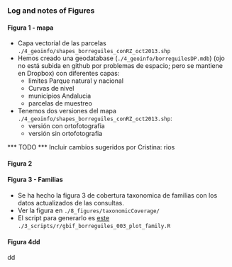 ### Log and notes of Figures
#### Figura 1 - mapa 
* Capa vectorial de las parcelas `./4_geoinfo/shapes_borreguiles_conRZ_oct2013.shp`
* Hemos creado una geodatabase (`./4_geoinfo/borreguilesDP.mdb`) (ojo no está subida en github por problemas de espacio; pero se mantiene en Dropbox) con diferentes capas: 
	* limites Parque natural y nacional
	* Curvas de nivel 
	* municipios Andalucia 
	* parcelas de muestreo 
* Tenemos dos versiones del mapa `./4_geoinfo/shapes_borreguiles_conRZ_oct2013.shp`:
	* versión con ortofotografia
	* versión sin ortofotografia 

*** TODO *** Incluir cambios sugeridos por Cristina: rios

#### Figura 2 


#### Figura 3 - Familias 
* Se ha hecho la figura 3 de cobertura taxonomica de familias con los datos actualizados de las consultas. 
* Ver la figura en `./8_figures/taxonomicCoverage/`
* El script  para generarlo es [este](https://github.com/ajpelu/BorreguilesDP/blob/master/3_scripts/r/gbif_borreguiles_003_plot_family.md) `./3_scripts/r/gbif_borreguiles_003_plot_family.R` 

#### Figura 4dd
dd